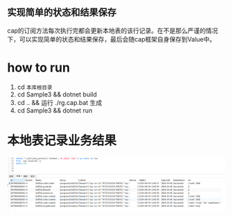 ## 实现简单的状态和结果保存

cap的订阅方法每次执行完都会更新本地表的该行记录。在不是那么严谨的情况下，可以实现简单的状态和结果保存，最后会随cap框架自身保存到Value中。

# how to run
1. cd `本库根目录`
2. cd Sample3 && dotnet build
3. cd .. && 运行 ./rg.cap.bat 生成
4. cd Sample3 && dotnet run

# 本地表记录业务结果

![](../media/s-ok.png)


